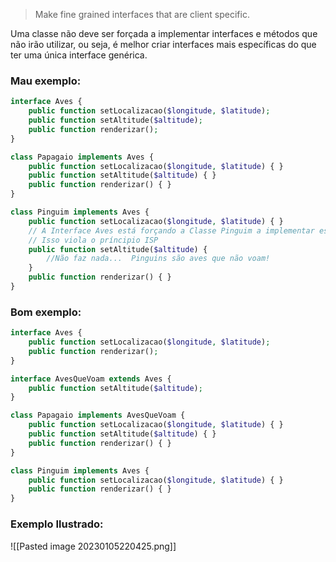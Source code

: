 > Make fine grained interfaces that are client specific.

Uma classe não deve ser forçada a implementar interfaces e métodos que não irão utilizar, ou seja, é melhor criar interfaces mais específicas do que ter uma única interface genérica.

### Mau exemplo:
```php
interface Aves {
    public function setLocalizacao($longitude, $latitude);
    public function setAltitude($altitude);
    public function renderizar();
}

class Papagaio implements Aves {
    public function setLocalizacao($longitude, $latitude) { }
    public function setAltitude($altitude) { }
    public function renderizar() { }
}

class Pinguim implements Aves {
    public function setLocalizacao($longitude, $latitude) { }
    // A Interface Aves está forçando a Classe Pinguim a implementar esse método.
    // Isso viola o príncipio ISP
    public function setAltitude($altitude) {
        //Não faz nada...  Pinguins são aves que não voam!
    } 
    public function renderizar() { }
}
```
### Bom exemplo:
```php
interface Aves {
    public function setLocalizacao($longitude, $latitude);
    public function renderizar();
}

interface AvesQueVoam extends Aves {
    public function setAltitude($altitude);
}

class Papagaio implements AvesQueVoam {
    public function setLocalizacao($longitude, $latitude) { }
    public function setAltitude($altitude) { }
    public function renderizar() { }
}

class Pinguim implements Aves {
    public function setLocalizacao($longitude, $latitude) { }
    public function renderizar() { }
}
```

### Exemplo Ilustrado:
![[Pasted image 20230105220425.png]]